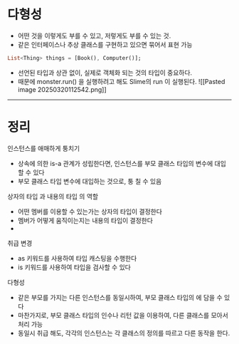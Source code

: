 # 다형성
- 어떤 것을 이렇게도 부를 수 있고, 저렇게도 부를 수 있는 것.
- 같은 인터페이스나 추상 클래스를 구현하고 있으면 묶어서 표현 가능
```dart
List<Thing> things = [Book(), Computer()];
```
- 선언된 타입과 상관 없이, 실제로 객체화 되는 것의 타입이 중요하다.
- 때문에 monster.run() 을 실행하려고 해도 Slime의 run 이 실행된다.
![[Pasted image 20250320112542.png]]

---
# 정리

인스턴스를 애매하게 퉁치기
- 상속에 의한 is-a 관계가 성립한다면, 인스턴스를 부모 클래스 타입의 변수에 대입할 수 있다
- 부모 클래스 타입 변수에 대입하는 것으로, 퉁 칠 수 있음

상자의 타입 과 내용의 타입 의 역할
- 어떤 멤버를 이용할 수 있는가는 상자의 타입이 결정한다
- 멤버가 어떻게 움직이는지는 내용의 타입이 결정한다
- 
취급 변경
- as 키워드를 사용하여 타입 캐스팅을 수행한다
- is 키워드를 사용하여 타입을 검사할 수 있다

다형성
- 같은 부모를 가지는 다른 인스턴스를 동일시하여, 부모 클래스 타입의 에 담을 수 있다
- 마찬가지로, 부모 클래스 타입의 인수나 리턴 값을 이용하여, 다른 클래스를 모아서 처리 가능
- 동일시 취급 해도, 각각의 인스턴스는 각 클래스의 정의를 따르고 다른 동작을 한다.
